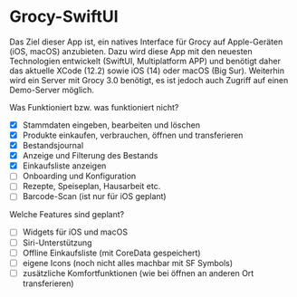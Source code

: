 # Grocy-SwiftUI

Das Ziel dieser App ist, ein natives Interface für Grocy auf Apple-Geräten (iOS, macOS) anzubieten. Dazu wird diese App mit den neuesten Technologien entwickelt (SwiftUI, Multiplatform APP) und benötigt daher das aktuelle XCode (12.2) sowie iOS (14) oder macOS (Big Sur).
Weiterhin wird ein Server mit Grocy 3.0 benötigt, es ist jedoch auch Zugriff auf einen Demo-Server möglich.

Was Funktioniert bzw. was funktioniert nicht?
- [x] Stammdaten eingeben, bearbeiten und löschen
- [x] Produkte einkaufen, verbrauchen, öffnen und transferieren
- [x] Bestandsjournal
- [x] Anzeige und Filterung des Bestands
- [x] Einkaufsliste anzeigen
- [ ] Onboarding und Konfiguration
- [ ] Rezepte, Speiseplan, Hausarbeit etc.
- [ ] Barcode-Scan (ist nur für iOS geplant)

Welche Features sind geplant?
- [ ] Widgets für iOS und macOS
- [ ] Siri-Unterstützung
- [ ] Offline Einkaufsliste (mit CoreData gespeichert)
- [ ] eigene Icons (noch nicht alles machbar mit SF Symbols)
- [ ] zusätzliche Komfortfunktionen (wie bei öffnen an anderen Ort transferieren)